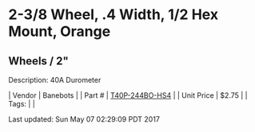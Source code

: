 # 2-3/8 Wheel, .4 Width, 1/2 Hex Mount, Orange
## Wheels / 2"
Description: 	40A Durometer 

| Vendor | Banebots | 
| Part # | [T40P-244BO-HS4](http://www.banebots.com/category/T40P-2375.html) | 
| Unit Price | $2.75 | 
| Tags: |  | 

Last updated: Sun May 07 02:29:09 PDT 2017
